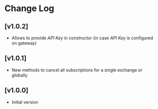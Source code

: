# Change Log

## [v1.0.2]
* Allows to provide _API Key_ in constructor (in case _API Key_ is configured on gateway)

## [v1.0.1]
* New methods to cancel all subscriptions for a single exchange or globally

## [v1.0.0]
* Initial version

